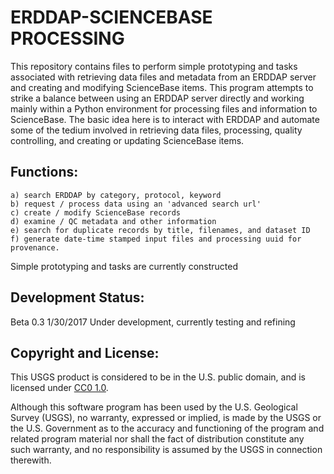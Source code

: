 ERDDAP-SCIENCEBASE PROCESSING
===============================
This repository contains files to perform simple prototyping and tasks associated with retrieving data files and metadata from an ERDDAP server and creating and modifying ScienceBase items. This program attempts to strike a balance between using an ERDDAP server directly and working mainly within a Python environment for processing files and information to ScienceBase. The basic idea here is to interact with ERDDAP and automate some of the tedium involved in retrieving data files, processing, quality controlling, and creating or updating ScienceBase items.

Functions:
-----------
    a) search ERDDAP by category, protocol, keyword         
    b) request / process data using an 'advanced search url'
    c) create / modify ScienceBase records
    d) examine / QC metadata and other information
    e) search for duplicate records by title, filenames, and dataset ID
    f) generate date-time stamped input files and processing uuid for provenance.

  Simple prototyping and tasks are currently constructed

Development Status:
-------------------
Beta 0.3 1/30/2017
Under development, currently testing and refining


Copyright and License:
---------------------
This USGS product is considered to be in the U.S. public domain, and is licensed under
[CC0 1.0](https://creativecommons.org/publicdomain/zero/1.0/).

Although this software program has been used by the U.S. Geological Survey (USGS), no warranty, expressed or implied,
is made by the USGS or the U.S. Government as to the accuracy and functioning of the program and related program
material nor shall the fact of distribution constitute any such warranty, and no responsibility is assumed by the
USGS in connection therewith.
